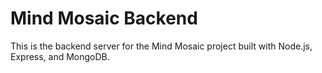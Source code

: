 # Mind Mosaic Backend

This is the backend server for the Mind Mosaic project built with Node.js, Express, and MongoDB.